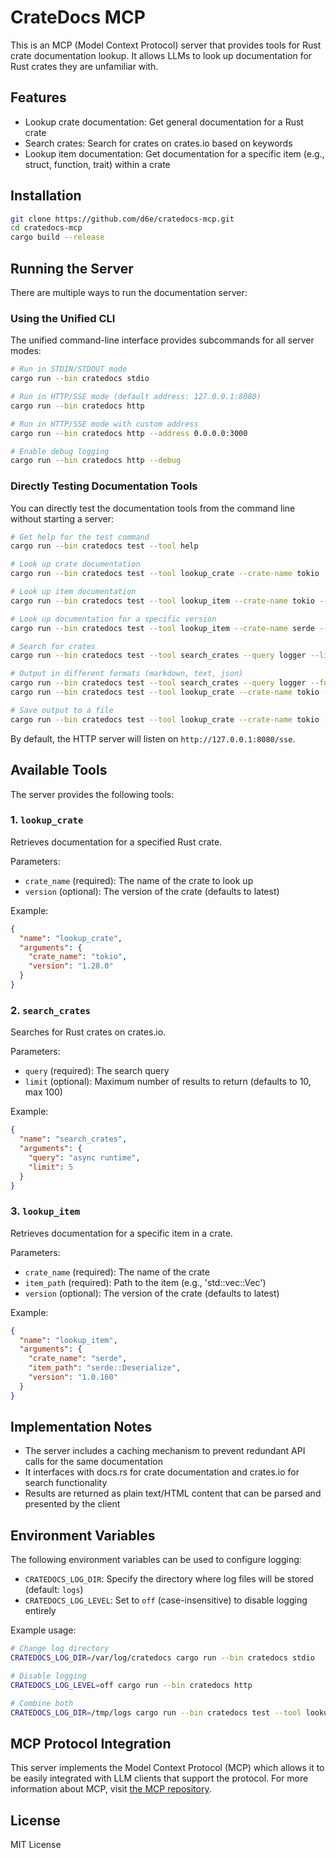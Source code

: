 # CrateDocs MCP

This is an MCP (Model Context Protocol) server that provides tools for Rust crate documentation lookup. It allows LLMs to look up documentation for Rust crates they are unfamiliar with.

## Features

- Lookup crate documentation: Get general documentation for a Rust crate
- Search crates: Search for crates on crates.io based on keywords
- Lookup item documentation: Get documentation for a specific item (e.g., struct, function, trait) within a crate

## Installation

```bash
git clone https://github.com/d6e/cratedocs-mcp.git
cd cratedocs-mcp
cargo build --release
```

## Running the Server

There are multiple ways to run the documentation server:

### Using the Unified CLI

The unified command-line interface provides subcommands for all server modes:

```bash
# Run in STDIN/STDOUT mode
cargo run --bin cratedocs stdio

# Run in HTTP/SSE mode (default address: 127.0.0.1:8080)
cargo run --bin cratedocs http

# Run in HTTP/SSE mode with custom address
cargo run --bin cratedocs http --address 0.0.0.0:3000

# Enable debug logging
cargo run --bin cratedocs http --debug
```

### Directly Testing Documentation Tools

You can directly test the documentation tools from the command line without starting a server:

```bash
# Get help for the test command
cargo run --bin cratedocs test --tool help

# Look up crate documentation
cargo run --bin cratedocs test --tool lookup_crate --crate-name tokio

# Look up item documentation
cargo run --bin cratedocs test --tool lookup_item --crate-name tokio --item-path sync::mpsc::Sender

# Look up documentation for a specific version
cargo run --bin cratedocs test --tool lookup_item --crate-name serde --item-path Serialize --version 1.0.147

# Search for crates
cargo run --bin cratedocs test --tool search_crates --query logger --limit 5

# Output in different formats (markdown, text, json)
cargo run --bin cratedocs test --tool search_crates --query logger --format json
cargo run --bin cratedocs test --tool lookup_crate --crate-name tokio --format text

# Save output to a file
cargo run --bin cratedocs test --tool lookup_crate --crate-name tokio --output tokio-docs.md
```

By default, the HTTP server will listen on `http://127.0.0.1:8080/sse`.

## Available Tools

The server provides the following tools:

### 1. `lookup_crate`

Retrieves documentation for a specified Rust crate.

Parameters:
- `crate_name` (required): The name of the crate to look up
- `version` (optional): The version of the crate (defaults to latest)

Example:
```json
{
  "name": "lookup_crate",
  "arguments": {
    "crate_name": "tokio",
    "version": "1.28.0"
  }
}
```

### 2. `search_crates`

Searches for Rust crates on crates.io.

Parameters:
- `query` (required): The search query
- `limit` (optional): Maximum number of results to return (defaults to 10, max 100)

Example:
```json
{
  "name": "search_crates",
  "arguments": {
    "query": "async runtime",
    "limit": 5
  }
}
```

### 3. `lookup_item`

Retrieves documentation for a specific item in a crate.

Parameters:
- `crate_name` (required): The name of the crate
- `item_path` (required): Path to the item (e.g., 'std::vec::Vec')
- `version` (optional): The version of the crate (defaults to latest)

Example:
```json
{
  "name": "lookup_item",
  "arguments": {
    "crate_name": "serde",
    "item_path": "serde::Deserialize",
    "version": "1.0.160"
  }
}
```

## Implementation Notes

- The server includes a caching mechanism to prevent redundant API calls for the same documentation
- It interfaces with docs.rs for crate documentation and crates.io for search functionality
- Results are returned as plain text/HTML content that can be parsed and presented by the client

## Environment Variables

The following environment variables can be used to configure logging:

- `CRATEDOCS_LOG_DIR`: Specify the directory where log files will be stored (default: `logs`)
- `CRATEDOCS_LOG_LEVEL`: Set to `off` (case-insensitive) to disable logging entirely

Example usage:
```bash
# Change log directory
CRATEDOCS_LOG_DIR=/var/log/cratedocs cargo run --bin cratedocs stdio

# Disable logging
CRATEDOCS_LOG_LEVEL=off cargo run --bin cratedocs http

# Combine both
CRATEDOCS_LOG_DIR=/tmp/logs cargo run --bin cratedocs test --tool lookup_crate --crate-name tokio
```

## MCP Protocol Integration

This server implements the Model Context Protocol (MCP) which allows it to be easily integrated with LLM clients that support the protocol. For more information about MCP, visit [the MCP repository](https://github.com/modelcontextprotocol/mcp).

## License

MIT License
